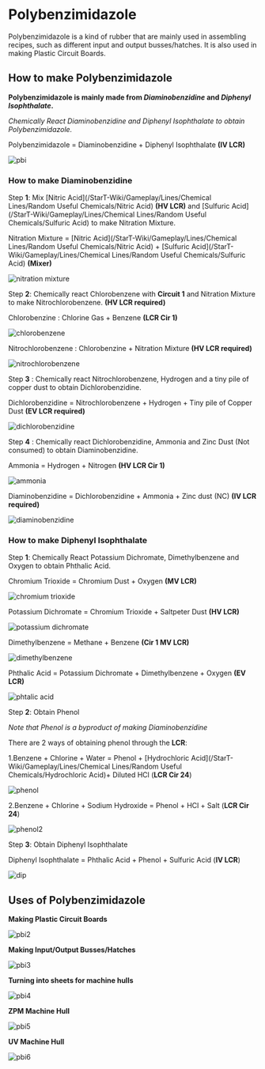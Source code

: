 # Polybenzimidazole

Polybenzimidazole is a kind of rubber that are mainly used in assembling recipes, such as different input and output busses/hatches.
It is also used in making Plastic Circuit Boards.

## How to make Polybenzimidazole

**Polybenzimidazole is mainly made from *Diaminobenzidine* and *Diphenyl Isophthalate*.**

*Chemically React Diaminobenzidine and Diphenyl Isophthalate to obtain Polybenzimidazole.*

Polybenzimidazole = Diaminobenzidine + Diphenyl Isophthalate **(<iv>IV</iv> LCR)**

![pbi](PBI_img/large_chemical_reactor_polybenzimidazole.png)


### How to make Diaminobenzidine

Step **1**: Mix [Nitric Acid](/StarT-Wiki/Gameplay/Lines/Chemical Lines/Random Useful Chemicals/Nitric Acid) **(<hv>HV</hv> LCR)**  and [Sulfuric Acid](/StarT-Wiki/Gameplay/Lines/Chemical Lines/Random Useful Chemicals/Sulfuric Acid) to make Nitration Mixture.

Nitration Mixture = [Nitric Acid](/StarT-Wiki/Gameplay/Lines/Chemical Lines/Random Useful Chemicals/Nitric Acid) + [Sulfuric Acid](/StarT-Wiki/Gameplay/Lines/Chemical Lines/Random Useful Chemicals/Sulfuric Acid) **(Mixer)**

![nitration mixture](PBI_img/mixer_nitration_mixture.png)

Step **2**: Chemically react Chlorobenzene with **Circuit 1** and Nitration Mixture to make Nitrochlorobenzene. **(<hv>HV</hv> LCR required)**

Chlorobenzine : Chlorine Gas + Benzene **(LCR Cir 1)** 

![chlorobenzene](PBI_img/large_chemical_reactor_chlorobenzene.png)

Nitrochlorobenzene : Chlorobenzine + Nitration Mixture **(<hv>HV</hv> LCR required)**

![nitrochlorobenzene](PBI_img/large_chemical_reactor_nitrochlorobenzene.png)

Step **3** : Chemically react Nitrochlorobenzene, Hydrogen and a tiny pile of copper dust to obtain Dichlorobenzidine.

Dichlorobenzidine = Nitrochlorobenzene + Hydrogen + Tiny pile of Copper Dust **(<ev>EV</ev> LCR required)**

![dichlorobenzidine](PBI_img/large_chemical_reactor_dichlorobenzidine_9.png)

Step **4** : Chemically react Dichlorobenzidine, Ammonia and Zinc Dust (Not consumed) to obtain Diaminobenzidine.

Ammonia = Hydrogen + Nitrogen **(<hv>HV</hv> LCR Cir 1)**

![ammonia](PBI_img/large_chemical_reactor_ammonia_from_elements.png)

Diaminobenzidine = Dichlorobenzidine + Ammonia + Zinc dust (NC) **(<iv>IV</iv> LCR required)**

![diaminobenzidine](PBI_img/large_chemical_reactor_diaminobenzidine.png)

### How to make Diphenyl Isophthalate

Step **1**: Chemically React Potassium Dichromate, Dimethylbenzene and Oxygen to obtain Phthalic Acid.

Chromium Trioxide = Chromium Dust + Oxygen **(<mv>MV</mv> LCR)**

![chromium trioxide](PBI_img/large_chemical_reactor_chromium_trioxide.png)

Potassium Dichromate = Chromium Trioxide + Saltpeter Dust **(<hv>HV</hv> LCR)**

![potassium dichromate](PBI_img/large_chemical_reactor_potassium_dichromate.png)

Dimethylbenzene = Methane + Benzene **(Cir 1 <mv>MV</mv> LCR)**

![dimethylbenzene](PBI_img/large_chemical_reactor_dimethylbenzene.png)

Phthalic Acid = Potassium Dichromate + Dimethylbenzene + Oxygen **(<ev>EV</ev> LCR)**

![phtalic acid](PBI_img/large_chemical_reactor_phthalic_acid_from_dimethylbenzene_9.png)

Step **2**: Obtain Phenol

*Note that Phenol is a byproduct of making Diaminobenzidine*

There are 2 ways of obtaining phenol through the **LCR**:

1.Benzene + Chlorine + Water = Phenol +  [Hydrochloric Acid](/StarT-Wiki/Gameplay/Lines/Chemical Lines/Random Useful Chemicals/Hydrochloric Acid)+ Diluted HCl (**LCR Cir 24**)

![phenol](PBI_img/large_chemical_reactor_phenol_hcl_shortcut.png)

2.Benzene + Chlorine + Sodium Hydroxide = Phenol + HCl + Salt (**LCR Cir 24**)

![phenol2](PBI_img/large_chemical_reactor_phenol_salt_shortcut.png)

Step **3**: Obtain Diphenyl Isophthalate

Diphenyl Isophthalate = Phthalic Acid + Phenol + Sulfuric Acid (**<iv>IV</iv> LCR**)

![dip](PBI_img/large_chemical_reactor_diphenyl_isophtalate.png)

## Uses of Polybenzimidazole

**Making Plastic Circuit Boards**

![pbi2](PBI_img/large_chemical_reactor_plastic_board_pbi.png)


**Making Input/Output Busses/Hatches**

![pbi3](PBI_img/assembler_item_export_bus_mv_polybenzimidazole.png)

**Turning into sheets for machine hulls**

![pbi4](PBI_img/fluid_solidifier_solidify_polybenzimidazole_to_plate.png)

**<Zpm>ZPM</zpm> Machine Hull**

![pbi5](PBI_img/shaped_zpm_machine_hull.png)

**<uv>UV</uv> Machine Hull**

![pbi6](PBI_img/shaped_uv_machine_hull.png)